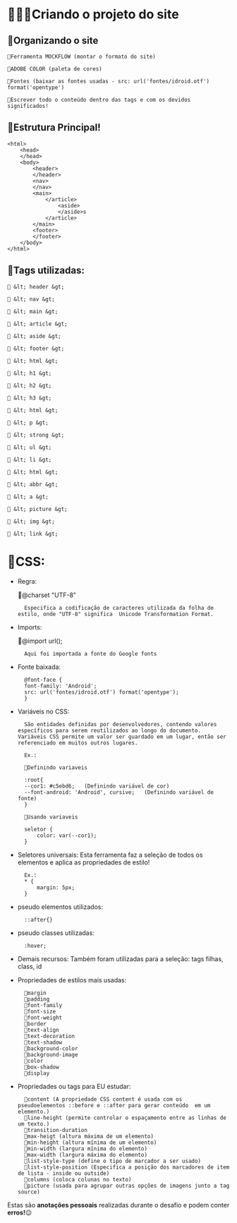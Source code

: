 # 🧑🏻‍💻Criando o projeto do site

## 📌Organizando o site

    🔹Ferramenta MOCKFLOW (montar o formato do site)

    🔹ADOBE COLOR (paleta de cores)

    🔹Fontes (baixar as fontes usadas - src: url('fontes/idroid.otf') format('opentype')

    🔹Escrever todo o conteúdo dentro das tags e com os devidos significados!


## 📌Estrutura Principal!


    <html>
        <head>
        </head>
        <body>
            <header>
            </header>
            <nav>
            </nav> 
            <main>
                </article>
                    <aside>
                    </aside>s
                </article>
            </main>
            <footer>
            </footer>
        </body>
    </html>

## 📌Tags utilizadas:
    🔹 &lt; header &gt;

    🔹 &lt; nav &gt;

    🔹 &lt; main &gt;

    🔹 &lt; article &gt;

    🔹 &lt; aside &gt;

    🔹 &lt; footer &gt;

    🔹 &lt; html &gt;

    🔹 &lt; h1 &gt;

    🔹 &lt; h2 &gt;

    🔹 &lt; h3 &gt;

    🔹 &lt; html &gt;

    🔹 &lt; p &gt;

    🔹 &lt; strong &gt;

    🔹 &lt; ul &gt;

    🔹 &lt; li &gt;

    🔹 &lt; html &gt;

    🔹 &lt; abbr &gt;

    🔹 &lt; a &gt;

    🔹 &lt; picture &gt;

    🔹 &lt; img &gt;

    🔹 &lt; link &gt;


# 🔰CSS:

- Regra:

    🔹@charset "UTF-8" 

        Especifica a codificação de caracteres utilizada da folha de estilo, onde "UTF-8" significa  Unicode Transformation Format.
- Imports:

    🔹@import url();

        Aqui foi importada a fonte do Google fonts

- Fonte baixada:

        @font-face {
        font-family: 'Android';
        src: url('fontes/idroid.otf') format('opentype');
        }

- Variáveis no CSS:

        São entidades definidas por desenvolvedores, contendo valores específicos para serem reutilizados ao longo do documento. Variáveis CSS permite um valor ser guardado em um lugar, então ser referenciado em muitos outros lugares.

        Ex.:

        🔹Definindo variaveis

        :root{
        --cor1: #c5ebd6;   (Definindo variável de cor)
        --font-android: 'Android', cursive;   (Definindo variável de fonte)
        }

        🔹Usando variaveis

        seletor {
            color: var(--cor1);
        }

- Seletores universais:
        Esta ferramenta faz a seleção de todos os elementos e aplica as propriedades de estilo!

        Ex.:
        * {
            margin: 5px;
        }

- pseudo elementos utilizados:

        ::after{}

- pseudo classes utilizadas:

        :hover;

- Demais recursos:
        Também foram utilizadas para a seleção: tags filhas, class, id

- Propriedades de estilos mais usadas:

        🔹margin
        🔹padding
        🔹font-family
        🔹font-size
        🔹font-weight
        🔹border
        🔹text-align
        🔹text-decoration
        🔹text-shadow
        🔹background-color
        🔹background-image
        🔹color
        🔹box-shadow
        🔹display

- Propriedades ou tags para EU estudar:

        🔹content (A propriedade CSS content é usada com os pseudoelementos ::before e ::after para gerar conteúdo  em um elemento.)
        🔹line-height (permite controlar o espaçamento entre as linhas de um texto.)
        🔹transition-duration 
        🔹max-heigt (altura máxima de um elemento)
        🔹min-height (altura mínima de um elemento)
        🔹min-width (largura mínima do elemento)
        🔹max-width (largura máxima do elemento)
        🔹list-style-type (define o tipo de marcador a ser usado)
        🔹list-style-position (Especifica a posição dos marcadores de item de lista - inside ou outside)
        🔹columns (coloca colunas no texto)
        🔹picture (usada para agrupar outras opções de imagens junto a tag source)


Estas são **anotações pessoais** realizadas durante o desafio e podem conter **erros!**😉